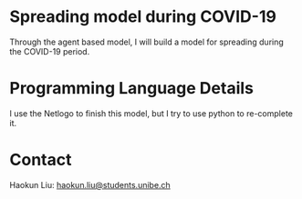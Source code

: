 # Spreading model during COVID-19

Through the agent based model, I will build a model for spreading during the COVID-19 period.

# Programming Language Details
I use the Netlogo to finish this model, but I try to use python to re-complete it.

# Contact
Haokun Liu: haokun.liu@students.unibe.ch
